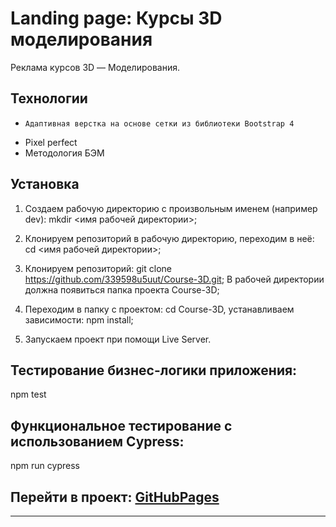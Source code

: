 # Landing page: **Курсы 3D моделирования**

Реклама курсов 3D — Моделирования.

## Технологии

*	  Адаптивная верстка на основе сетки из библиотеки Bootstrap 4
* 	Pixel perfect
* 	Mетодология БЭМ

## Установка

1.	Создаем рабочую директорию с произвольным именем (например dev):
    mkdir <имя рабочей директории>;

2.	Клонируем репозиторий в рабочую директорию, переходим в неё: 
    cd <имя рабочей директории>;

3.	Клонируем репозиторий: git clone https://github.com/339598u5uut/Course-3D.git;
    В рабочей директории должна появиться папка проекта Course-3D;

4.	Переходим в папку с проектом:
    cd Course-3D, устанавливаем зависимости: npm install;

5.	Запускаем проект при помощи Live Server.



## Тестирование бизнес-логики приложения: 
   npm test


## Функциональное тестирование с использованием Cypress:
npm run cypress


## Перейти в проект: [GitHubPages](https://339598u5uut.github.io/REACT/)


***  
